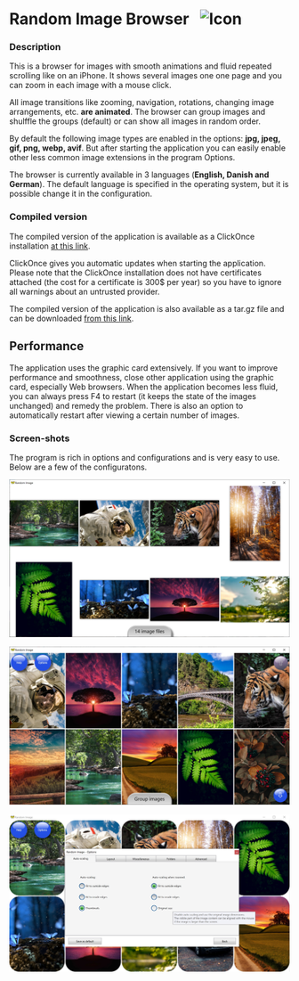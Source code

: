 # Random Image Browser &nbsp; ![Icon](src/Resources/butterfly.ico?raw=true)

### Description

This is a browser for images with smooth animations and fluid repeated scrolling like on an iPhone. It shows several images one one page and you can zoom in each image with a mouse click.

All image transitions like zooming, navigation, rotations, changing image arrangements, etc. **are animated**. The browser can group images and shulffle the groups (default) or can show all images in random order.

By default the following image types are enabled in the options:
**jpg, jpeg, gif, png, webp, avif**.
But after starting the application you can easily enable other less common image extensions in the program Options.

The browser is currently available in 3 languages (**English, Danish and German**). The default language is specified
in the operating system, but it is possible change it in the configuration.

### Compiled version

The compiled version of the application is available as a ClickOnce installation [at this link](https://htmlpreview.github.io/?https://raw.githubusercontent.com/RadekBuczkowski/random_image_browser/main/ClickOnce/Publish.html).

ClickOnce gives you automatic updates when starting the application. Please note that the ClickOnce installation does not have certificates attached
(the cost for a certificate is 300$ per year) so you have to ignore all warnings about an untrusted provider.

The compiled version of the application is also available as a tar.gz file and can be downloaded [from this link](https://raw.githubusercontent.com/RadekBuczkowski/random_image_browser/main/publish/RandomImageBrowser.tar.gz).

## Performance

The application uses the graphic card extensively. If you want to improve performance and smoothness, close other application using the graphic card, 
especially Web browsers. When the application becomes less fluid, you can always press F4 to restart (it keeps the state of the images unchanged) and remedy the problem. There is also an option to automatically restart after viewing a certain number of images.

### Screen-shots

The program is rich in options and configurations and is very easy to use. Below are a few of the configuratons.

![Icon](demo/demo1.jpg?raw=true)

![Icon](demo/demo2.jpg?raw=true)

![Icon](demo/demo3.jpg?raw=true)

